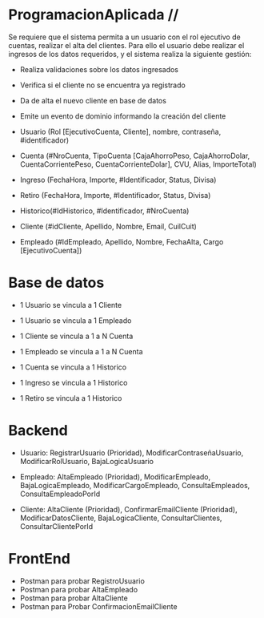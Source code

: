 # ProgramacionAplicada //

Se requiere que el sistema permita a un usuario con el rol ejecutivo de cuentas, realizar el alta del clientes. Para ello el usuario debe realizar el ingresos de los datos requeridos, y el sistema realiza la siguiente gestión:

* Realiza validaciones sobre los datos ingresados
* Verifica si el cliente no se encuentra ya registrado
* Da de alta el nuevo cliente en base de datos
* Emite un evento de dominio informando la creación del cliente


* Usuario (Rol [EjecutivoCuenta, Cliente], nombre, contraseña, #identificador) <br>
* Cuenta (#NroCuenta, TipoCuenta [CajaAhorroPeso, CajaAhorroDolar, CuentaCorrientePeso, CuentaCorrienteDolar],  CVU, Alias, ImporteTotal)<br>
* Ingreso (FechaHora, Importe, #Identificador, Status, Divisa)<br>
* Retiro (FechaHora, Importe, #Identificador, Status, Divisa)<br>
* Historico(#IdHistorico, #Identificador, #NroCuenta)<br>
* Cliente (#idCliente, Apellido, Nombre, Email, CuilCuit)<br>
* Empleado (#IdEmpleado, Apellido, Nombre, FechaAlta, Cargo [EjecutivoCuenta])<br>

# Base de datos

* 1 Usuario se vincula a 1 Cliente
* 1 Usuario se vincula a 1 Empleado

* 1 Cliente se vincula a 1 a N Cuenta
* 1 Empleado se vincula a 1 a N Cuenta

* 1 Cuenta se vincula a 1 Historico

* 1 Ingreso se vincula a 1 Historico
* 1 Retiro se vincula a 1 Historico

# Backend

* Usuario: RegistrarUsuario (Prioridad), ModificarContraseñaUsuario, ModificarRolUsuario, BajaLogicaUsuario

* Empleado: AltaEmpleado (Prioridad), ModificarEmpleado, BajaLogicaEmpleado, ModificarCargoEmpleado, ConsultaEmpleados, ConsultaEmpleadoPorId

* Cliente: AltaCliente (Prioridad), ConfirmarEmailCliente (Prioridad), ModificarDatosCliente, BajaLogicaCliente, ConsultarClientes, ConsultarClientePorId	

# FrontEnd

* Postman para probar RegistroUsuario
* Postman para probar AltaEmpleado
* Postman para probar AltaCliente
* Postman para Probar ConfirmacionEmailCliente
